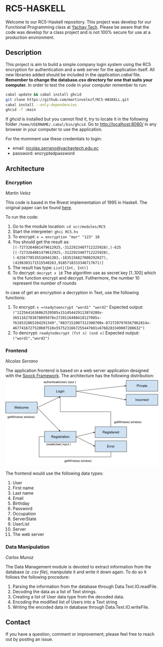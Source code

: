 # RC5-HASKELL
Welcome to our RC5-Haskell repository. This project was develop for our Functional Programming class at [Yachay Tech](https://www.yachaytech.edu.ec/). Please be aware that the code was develop for a class project and is not 100% secure for use at a production environment.

## Description
This project is aim to build a simple company login system using the RC5 encryption for authentication and a web server for the application itself. All new libraries added should be included in the *application.cabal* file. **Remember to change the database.csv directory for one that suits your computer.** In order to test the code in your computer remember to run:
```bash
cabal update && cabal install ghcid
git clone https://github.com/martinvelezf/RC5-HASKELL.git
cabal install --only-dependencies
ghcid -T :main
```
If *ghcid* is installed but you cannot find it, try to locate it in the following folder ```/home/USERNAME/.cabal/bin/ghcid```. Go to [http://localhost:8080/](http://localhost:8080/) in any browser in your computer to use the application.

For the momment use these credentials to login:
+  email: nicolas.serrano@yachaytech.edu.ec
+  password: encryptedpassword

## Architecture
### Encryption
*Martin Velez*

This code is based in the Rivest implementation of 1995 in Haskell. The original paper can be found [here](/references/ivest1995_Chapter_TheRC5EncryptionAlgorithm.pdf).

To run the code:
1. Go to the module location: ```cd scr/modules/RC5 ```
2. Start the interpreter: ```ghci RC5.hs ```
3. To encrypt: ```x = encryption "mar" "123" 10```
4. You should get the result as: ```[(-7273264081479612925,-3122923407712225928),(-625
[(-7273264081479612925,-3122923407712225928),(-6256778535516941383,-1835156827000292027),(4196303171515540263,9185718333346717671)] ```
5. The result has type: ``` List[(Int, Int)] ```
6. To decrypt: ``` decrypt x 10 ```
The algorithm use as secret key [1..100] which is the function encrypt and decrypt. Futhermore, the number 10 represent the number of rounds

In case of get an encryption a decryption in Text, use the following functions:
1. To encrypt: ```x =readytoencrypt "word1" "word2"```
Expected output:``` ("1225641636062539505x151454429113874280x-3651162783678895878x2720116480418127085x-7618532865284291349","8837152007312300700x-8727207976567962814x-4677416727520607510x5575231667255447601x6768283349087288632")```
2. To dencrypt: ```readytodecrypt (fst x) (snd x)```
Expected output:```("word1","word2")```


### Frontend
*Nicolas Serrano*

The application frontend is based on a web server application designed with the [Spock Framework](https://www.spock.li/). The architecture has the following distribution:
![Frontend-Architecture](/references/frontend_architecture.png)

The frontend would use the following data types:
1. User
  1. First name
  1. Last name
  1. Email
  1. Birthday
  1. Password
  1. Occupation
1. ServerState
  1. UserList
1. Server
  1. The web server


### Data Manipulation
*Carlos Munoz*

The Data Management module is devoted to extract information from the database (*a .csv file*), manipulate it and write it down again. To do so it follows the following procedure:

1. Parsing the information from the database through Data.Text.IO.readFile.
2. Decoding the data as a list of Text strings.
2. Creating a list of User data type from the decoded data.
3. Encoding the modified list of Users into a Text string
4. Writing the encoded data in database through Data.Text.IO.writeFile.

## Contact
If you have a question, comment or improvement; please feel free to reach out by posting an issue.
